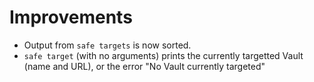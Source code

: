 # Improvements

- Output from `safe targets` is now sorted.
- `safe target` (with no arguments) prints the currently targetted
  Vault (name and URL), or the error "No Vault currently targeted"
